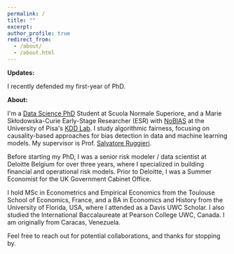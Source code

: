 ```yaml
---
permalink: /
title: ""
excerpt:
author_profile: true
redirect_from: 
  - /about/
  - /about.html
---
```


**Updates:**

I recently defended my first-year of PhD.

**About:**

I'm a [Data Science PhD]( https://www.phd-ai.it/) Student at Scuola Normale Superiore, and a Marie Skłodowska-Curie Early-Stage Researcher (ESR) with [NoBIAS](https://nobias-project.eu/) at the University of Pisa's [KDD Lab](https://kdd.isti.cnr.it/). I study algorithmic fairness, focusing on causality-based approaches for bias detection in data and machine learning models. My supervisor is Prof. [Salvatore Ruggieri](http://pages.di.unipi.it/ruggieri/).

Before starting my PhD, I was a senior risk modeler / data scientist at Deloitte Belgium for over three years, where I specialized in building financial and operational risk models. Prior to Deloitte, I was a Summer Economist for the UK Government Cabinet Office.

I hold MSc in Econometrics and Empirical Economics from the Toulouse School of Economics, France, and a BA in Economics and History from the University of Florida, USA, where I attended as a Davis UWC Scholar. I also studied the International Baccalaureate at Pearson College UWC, Canada. I am originally from Caracas, Venezuela.

Feel free to reach out for potential collaborations, and thanks for stopping by.